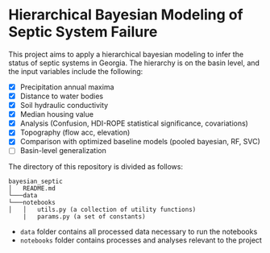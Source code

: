 # Hierarchical Bayesian Modeling of Septic System Failure
This project aims to apply a hierarchical bayesian modeling to infer the status of septic systems in Georgia. The hierarchy is on the basin level, and the input variables include the following:
- [x] Precipitation annual maxima
- [x] Distance to water bodies
- [x] Soil hydraulic conductivity
- [x] Median housing value
- [x] Analysis (Confusion, HDI-ROPE statistical significance, covariations)
- [x] Topography (flow acc, elevation)
- [x] Comparison with optimized baseline models (pooled bayesian, RF, SVC)
- [ ] Basin-level generalization

The directory of this repository is divided as follows:
```
bayesian_septic
│   README.md    
└───data
└───notebooks
│   │   utils.py (a collection of utility functions)
    |   params.py (a set of constants)
```
- `data` folder contains all processed data necessary to run the notebooks
- `notebooks` folder contains processes and analyses relevant to the project